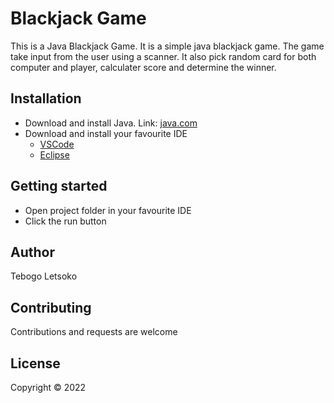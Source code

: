 # Blackjack Game

This is a Java Blackjack Game. It is a simple java blackjack game. The game take input from the user using a scanner. It also pick random card for both computer and player, calculater score and determine the winner.

## Installation
* Download and install Java.
Link: [java.com](https://www.java.com/en/download/)
* Download and install your favourite IDE
  * [VSCode](https://code.visualstudio.com/)
  * [Eclipse](https://www.eclipse.org/downloads/packages/release/kepler/sr1/eclipse-ide-java-developers)

## Getting started
* Open project folder in your favourite IDE
* Click the run button

## Author
Tebogo Letsoko

## Contributing
Contributions and requests are welcome

## License
Copyright &copy; 2022
